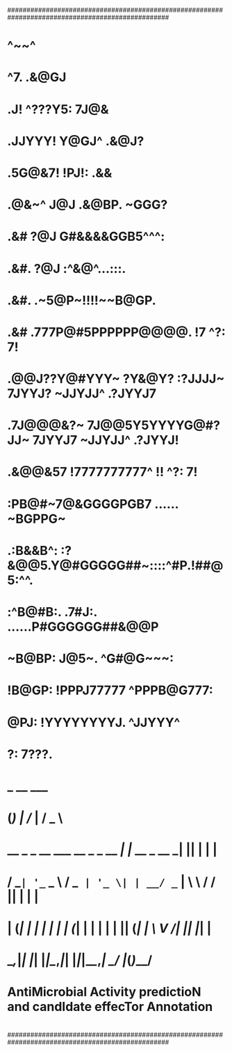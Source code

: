 ##################################################################################################                                                                            
#                                                                                                #   
#                                      ^~~^                                                      #   
#                            ^7.      .&@GJ                                                      #   
#                .J!     ^???Y5:     7J@&                                                        #   
#            .JJYYY!     Y@GJ^      .&@J?                                                        #   
#          .5G@&7!     !PJ!:        .&&                                                          #   
#          .@&~^       J@J          .&@BP.  ~GGG?                                                #   
#          .&#         ?@J         G#&&&&GGB5^^^:                                                #   
#          .&#.        ?@J       :^&@^...:::.                                                    #   
#          .&#.      .~5@P~!!!!~~B@GP.                                                           #   
#          .&#   .777P@#5PPPPPP@@@@.                          !7           ^?:             7!    #   
#          .@@J??Y@#YYY~       ?Y&@Y?       :?JJJJ~         7JYYJ?       ~JJYJJ^        .?JYYJ7  #   
#          .7J@@@&?~             7J@@5Y5YYYYG@#?JJ~         7JYYJ7       ~JJYJJ^        .?JYYJ!  #   
#            .&@@&57               !7777777777^               !!           ^?:             7!    #   
#          :PB@#~7@&GGGGPGB7 ......           ~BGPPG~                                            #   
#       .:B&&B^:  :?&@@5.Y@#GGGGG##~::::^#P.!##@5:^^.                                            #   
#     :^B@#B:.      .7#J:. ......P#GGGGGG##&@@P                                                  #   
#    ~B@BP:            J@5~.              ^G#@G~~~:                                              #   
#  !B@GP:              !PPPJ77777           ^PPPB@G777:                                          #   
#  @PJ:                    !YYYYYYYYJ.          ^JJYYY^                                          #   
#  ?:                            7???.                                                           #   
#                                                                                                #                                                                                               
#                                               _               __   ___                         #
#                                            (_) |             /_ | / _ \                        #
#                  __ _ _ __ ___   __ _ _ __  _| |_ __ _  __   _| || | | |                       #
#                 / _` | '_ ` _ \ / _` | '_ \| | __/ _` | \ \ / / || | | |                       #
#                | (_| | | | | | | (_| | | | | | || (_| |  \ V /| || |_| |                       #
#                 \__,_|_| |_| |_|\__,_|_| |_|_|\__\__,_|   \_/ |_(_)___/                        #
#                                                                                                #
#            AntiMicrobial Activity predictioN and candIdate effecTor Annotation                 #
#                                                                                                #
##################################################################################################
